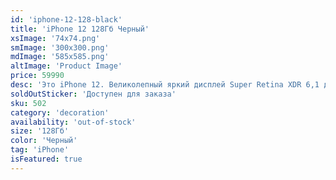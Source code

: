 ```yaml
---
id: 'iphone-12-128-black'
title: 'iPhone 12 128Гб Черный'
xsImage: '74x74.png'
smImage: '300x300.png'
mdImage: '585x585.png'
altImage: 'Product Image'
price: 59990
desc: 'Это iPhone 12. Великолепный яркий дисплей Super Retina XDR 6,1 дюйма. Передняя панель Ceramic Shield, с которой риск повреждений дисплея при падении в 4 раза ниже. Потрясающее качество снимков при слабом освещении благодаря ночному режиму на всех камерах. Съёмка, монтаж и воспроизведение видео кинематографического качества в стандарте DolbyVision. Мощный процессор A14 Bionic. И новые аксессуары MagSafe, которые мгновенно примагничиваются и обеспечивают более быструю беспроводную зарядку.'
soldOutSticker: 'Доступен для заказа'
sku: 502
category: 'decoration'
availability: 'out-of-stock'
size: '128Гб'
color: 'Черный'
tag: 'iPhone'
isFeatured: true
---
```

